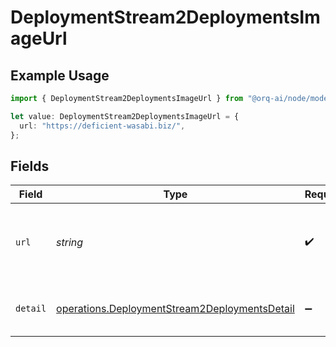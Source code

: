 # DeploymentStream2DeploymentsImageUrl

## Example Usage

```typescript
import { DeploymentStream2DeploymentsImageUrl } from "@orq-ai/node/models/operations";

let value: DeploymentStream2DeploymentsImageUrl = {
  url: "https://deficient-wasabi.biz/",
};
```

## Fields

| Field                                                                                                          | Type                                                                                                           | Required                                                                                                       | Description                                                                                                    |
| -------------------------------------------------------------------------------------------------------------- | -------------------------------------------------------------------------------------------------------------- | -------------------------------------------------------------------------------------------------------------- | -------------------------------------------------------------------------------------------------------------- |
| `url`                                                                                                          | *string*                                                                                                       | :heavy_check_mark:                                                                                             | Either a URL of the image or the base64 encoded image data.                                                    |
| `detail`                                                                                                       | [operations.DeploymentStream2DeploymentsDetail](../../models/operations/deploymentstream2deploymentsdetail.md) | :heavy_minus_sign:                                                                                             | Specifies the detail level of the image.                                                                       |
